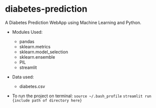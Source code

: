 # diabetes-prediction
A Diabetes Prediction WebApp using Machine Learning and Python.

* Modules Used:
  - pandas
  - sklearn.metrics
  - sklearn.model_selection
  - sklearn.ensemble
  - PIL
  - streamlit

* Data used:
  - diabetes.csv

* To run the project on terminal:
`source ~/.bash_profile`
`streamlit run {include path of directory here}`
